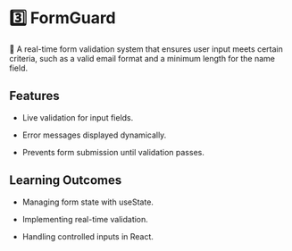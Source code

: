 # 3️⃣ FormGuard

📌 A real-time form validation system that ensures user input meets certain criteria, such as a valid email format and a minimum length for the name field.

## Features

- Live validation for input fields.

- Error messages displayed dynamically.

- Prevents form submission until validation passes.

## Learning Outcomes

- Managing form state with useState.

- Implementing real-time validation.

- Handling controlled inputs in React.